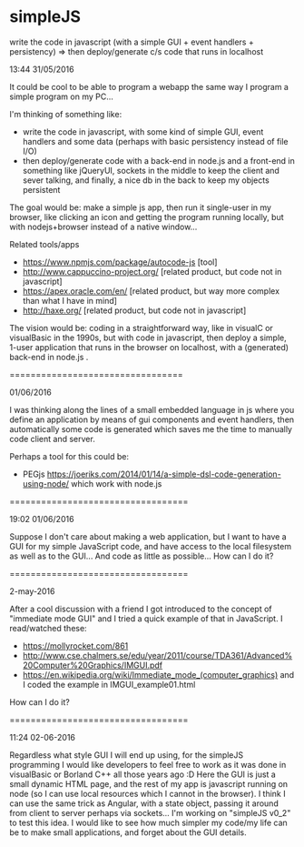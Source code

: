 # simpleJS
write the code in javascript (with a simple GUI + event handlers + persistency) => then deploy/generate c/s code that runs in localhost

13:44 31/05/2016

It could be cool to be able to program a webapp the same way I program a simple program on my PC...

I'm thinking of something like:
- write the code in javascript, with some kind of simple GUI, event handlers and some data 
  (perhaps with basic persistency instead of file I/O)
- then deploy/generate code with a back-end in node.js and a front-end in something like jQueryUI, 
  sockets in the middle to keep the client and sever talking, and finally, a nice db in the back to 
  keep my objects persistent

The goal would be: make a simple js app, then run it single-user in my browser, like clicking an icon and 
getting the program running locally, but with nodejs+browser instead of a native window...

Related tools/apps
- https://www.npmjs.com/package/autocode-js [tool]
- http://www.cappuccino-project.org/ [related product, but code not in javascript]
- https://apex.oracle.com/en/ [related product, but way more complex than what I have in mind]
- http://haxe.org/ [related product, but code not in javascript]

The vision would be: coding in a straightforward way, like in visualC or visualBasic in the 1990s, but with code in javascript,
then deploy a simple, 1-user application that runs in the browser on localhost, with a (generated) back-end in node.js .


=================================

01/06/2016

I was thinking along the lines of a small embedded language in js where you define an application by means of gui components and event handlers, then automatically some code is generated which saves me the time to manually code client and server.
 
Perhaps a tool for this could be:
- PEGjs  https://joeriks.com/2014/01/14/a-simple-dsl-code-generation-using-node/ which work with node.js

==================================

19:02 01/06/2016

Suppose I don't care about making a web application, but I want to have a GUI for my simple JavaScript
code, and have access to the local filesystem as well as to the GUI...
And code as little as possible...
How can I do it?

==================================

2-may-2016

After a cool discussion with a friend I got introduced to the concept of "immediate mode GUI" and I tried a quick
example of that in JavaScript.
I read/watched these:
- https://mollyrocket.com/861
- http://www.cse.chalmers.se/edu/year/2011/course/TDA361/Advanced%20Computer%20Graphics/IMGUI.pdf
- https://en.wikipedia.org/wiki/Immediate_mode_(computer_graphics)
and I coded the example in IMGUI_example01.html

How can I do it?

==================================

11:24 02-06-2016

Regardless what style GUI I will end up using, for the simpleJS programming I would like developers to feel free
to work as it was done in visualBasic or Borland C++ all those years ago :D
Here the GUI is just a small dynamic HTML page, and the rest of my app is javascript running on node (so I can use local resources which I cannot in the browser). 
I think I can use the same trick as Angular, with a state object, passing it around from client to server perhaps via sockets...
I'm working on "simpleJS v0_2" to test this idea.
I would like to see how much simpler my code/my life can be to make small applications, and forget about the GUI details.
